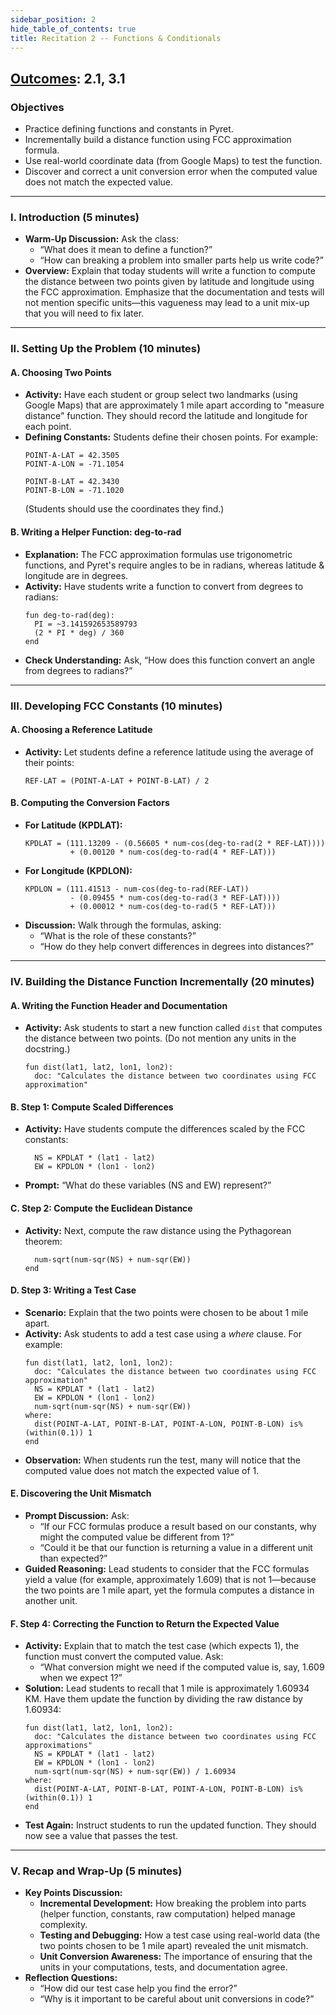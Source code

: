 ```yaml
---
sidebar_position: 2
hide_table_of_contents: true
title: Recitation 2 -- Functions & Conditionals
---
```


## [Outcomes](/outcomes/): 2.1, 3.1

### **Objectives**
- Practice defining functions and constants in Pyret.
- Incrementally build a distance function using FCC approximation formula.
- Use real-world coordinate data (from Google Maps) to test the function.
- Discover and correct a unit conversion error when the computed value does not match the expected value.

---

### **I. Introduction (5 minutes)**
- **Warm-Up Discussion:**
  Ask the class:
  - “What does it mean to define a function?”
  - “How can breaking a problem into smaller parts help us write code?”
- **Overview:**
  Explain that today students will write a function to compute the distance between two points given by latitude and longitude using the FCC approximation.
  Emphasize that the documentation and tests will not mention specific units—this vagueness may lead to a unit mix-up that you will need to fix later.

---

### **II. Setting Up the Problem (10 minutes)**
#### **A. Choosing Two Points**
- **Activity:**
  Have each student or group select two landmarks (using Google Maps) that are approximately 1 mile apart according to "measure distance" function.
  They should record the latitude and longitude for each point.
- **Defining Constants:**
  Students define their chosen points. For example:
  ```pyret
  POINT-A-LAT = 42.3505
  POINT-A-LON = -71.1054

  POINT-B-LAT = 42.3430
  POINT-B-LON = -71.1020
  ```
  (Students should use the coordinates they find.)

#### **B. Writing a Helper Function: deg-to-rad**
- **Explanation:**
  The FCC approximation formulas use trigonometric functions, and Pyret's require angles to be in radians, whereas latitude & longitude are in degrees.
- **Activity:**
  Have students write a function to convert from degrees to radians:
  ```pyret
  fun deg-to-rad(deg):
    PI = ~3.141592653589793
    (2 * PI * deg) / 360
  end
  ```
- **Check Understanding:**
  Ask, “How does this function convert an angle from degrees to radians?”

---

### **III. Developing FCC Constants (10 minutes)**
#### **A. Choosing a Reference Latitude**
- **Activity:**
  Let students define a reference latitude using the average of their points:
  ```pyret
  REF-LAT = (POINT-A-LAT + POINT-B-LAT) / 2
  ```
#### **B. Computing the Conversion Factors**
- **For Latitude (KPDLAT):**
  ```pyret
  KPDLAT = (111.13209 - (0.56605 * num-cos(deg-to-rad(2 * REF-LAT))))
            + (0.00120 * num-cos(deg-to-rad(4 * REF-LAT)))
  ```
- **For Longitude (KPDLON):**
  ```pyret
  KPDLON = (111.41513 - num-cos(deg-to-rad(REF-LAT))
            - (0.09455 * num-cos(deg-to-rad(3 * REF-LAT))))
            + (0.00012 * num-cos(deg-to-rad(5 * REF-LAT)))
  ```
- **Discussion:**
  Walk through the formulas, asking:
  - “What is the role of these constants?”
  - “How do they help convert differences in degrees into distances?”

---

### **IV. Building the Distance Function Incrementally (20 minutes)**
#### **A. Writing the Function Header and Documentation**
- **Activity:**
  Ask students to start a new function called `dist` that computes the distance between two points. (Do not mention any units in the docstring.)
  ```pyret
  fun dist(lat1, lat2, lon1, lon2):
    doc: "Calculates the distance between two coordinates using FCC approximation"
  ```
#### **B. Step 1: Compute Scaled Differences**
- **Activity:**
  Have students compute the differences scaled by the FCC constants:
  ```pyret
    NS = KPDLAT * (lat1 - lat2)
    EW = KPDLON * (lon1 - lon2)
  ```
- **Prompt:**
  “What do these variables (NS and EW) represent?”

#### **C. Step 2: Compute the Euclidean Distance**
- **Activity:**
  Next, compute the raw distance using the Pythagorean theorem:
  ```pyret
    num-sqrt(num-sqr(NS) + num-sqr(EW))
  end
  ```

#### **D. Step 3: Writing a Test Case**
- **Scenario:**
  Explain that the two points were chosen to be about 1 mile apart.
- **Activity:**
  Ask students to add a test case using a *where* clause. For example:
  ```pyret
  fun dist(lat1, lat2, lon1, lon2):
    doc: "Calculates the distance between two coordinates using FCC approximation"
    NS = KPDLAT * (lat1 - lat2)
    EW = KPDLON * (lon1 - lon2)
    num-sqrt(num-sqr(NS) + num-sqr(EW))
  where:
    dist(POINT-A-LAT, POINT-B-LAT, POINT-A-LON, POINT-B-LON) is%(within(0.1)) 1
  end
  ```
- **Observation:**
  When students run the test, many will notice that the computed value does not match the expected value of 1.

#### **E. Discovering the Unit Mismatch**
- **Prompt Discussion:**
  Ask:
  - “If our FCC formulas produce a result based on our constants, why might the computed value be different from 1?”
  - “Could it be that our function is returning a value in a different unit than expected?”
- **Guided Reasoning:**
  Lead students to consider that the FCC formulas yield a value (for example, approximately 1.609) that is not 1—because the two points are 1 mile apart, yet the formula computes a distance in another unit.

#### **F. Step 4: Correcting the Function to Return the Expected Value**
- **Activity:**
  Explain that to match the test case (which expects 1), the function must convert the computed value. Ask:
  - “What conversion might we need if the computed value is, say, 1.609 when we expect 1?”
- **Solution:**
  Lead students to recall that 1 mile is approximately 1.60934 KM. Have them update the function by dividing the raw distance by 1.60934:
  ```pyret
  fun dist(lat1, lat2, lon1, lon2):
    doc: "Calculates the distance between two coordinates using FCC approximations"
    NS = KPDLAT * (lat1 - lat2)
    EW = KPDLON * (lon1 - lon2)
    num-sqrt(num-sqr(NS) + num-sqr(EW)) / 1.60934
  where:
    dist(POINT-A-LAT, POINT-B-LAT, POINT-A-LON, POINT-B-LON) is%(within(0.1)) 1
  end
  ```
- **Test Again:**
  Instruct students to run the updated function. They should now see a value that passes the test.

---

### **V. Recap and Wrap-Up (5 minutes)**
- **Key Points Discussion:**
  - **Incremental Development:**
    How breaking the problem into parts (helper function, constants, raw computation) helped manage complexity.
  - **Testing and Debugging:**
    How a test case using real-world data (the two points chosen to be 1 mile apart) revealed the unit mismatch.
  - **Unit Conversion Awareness:**
    The importance of ensuring that the units in your computations, tests, and documentation agree.
- **Reflection Questions:**
  - “How did our test case help you find the error?”
  - “Why is it important to be careful about unit conversions in code?”
